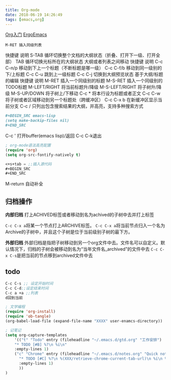 ```yaml
---
title: Org-mode
date: 2018-06-19 14:26:49
tags: [emacs,org]
---
```


[Org入门](https://www.cnblogs.com/qlwy/archive/2012/06/15/2551034.html#sec-4-4)
[ErgoEmacs](http://ergoemacs.org/)

```
M-RET 插入同级列表
```

快捷键	说明
S-TAB	循环切换整个文档的大纲状态（折叠、打开下一级、打开全部）
TAB	循环切换光标所在的大纲状态
大纲或者列表之间移动
快捷键	说明
C-c C-n/p	移动到下上一个标题（不断标题是哪一级）
C-c C-f/b	移动到同一级别的下/上标题
C-c C-u	跳到上一级标题
C-c C-j	切换到大纲预览状态
基于大纲/标题的编辑
快捷键	说明
M-RET	插入一个同级别的标题
M-S-RET	插入一个同级别的TODO标题
M-LEFT/RIGHT	将当前标题升/降级
M-S-LEFT/RIGHT	将子树升/降级
M-S-UP/DOWN	将子树上/下移动
C-c *	将本行设为标题或者正文
C-c C-w	将子树或者区域移动到另一个标题处（跨缓冲区）
C-c C-x b	在新缓冲区显示当前分支
C-c /	只列出包含搜索结果的大纲，并高亮，支持多种搜索方式

```org
#+BEGIN_SRC emacs-lisp
(setq make-backip-files nil)
#+END_SRC
```

C-c ' 打开buffer(emacs lisp)/返回
C-c C-k退出

```lisp
; org-mode语法高亮配置
(require 'org)
(setq org-src-fontify-natively t)

<+s+tab = ;;插入源代码
#+BEGIN_SRC
#+END_SRC
```
M-return 自动补全

## 归档操作

**内部归档**
打上ACHIVED标签或者移动到名为achived的子树中去并打上标签

`C-c C-x a`将某一个节点打上ARCHIVE标签。
`C-c C-x a`将当前节点归入一个名为Archive的子树中，并且这个子树是位于当前级别子树的最下方。

**外部归档**
外部归档是指把子树移动到另一个org文件中去。文件名可以自定义。默认情况下，归档的子树会被移动到名为“当年文件名_archived”的文件中去
`C-c C-x C-s`是把当前的节点移到archived文件中去

## todo

```lisp
C-c C-s ;; 设定开始时间
C-c C-d;;设定结束时间
C-c a +a ;;列表
d回到当前

; 文学编程
(require 'org-install)
(require 'ob-tangle)
(org-babel-load-file (expand-file-name "XXXX" user-enamcs-directory))

; 记笔记
(setq org-capture-templates
    '(("t" "Todo" entry (fileheadline "~/.emacs.d/gtd.org" "工作安排")
    "* TODO [#B] %?\n %i\n"
    :empty-lines 1)
    ("c" "Chrome" entry (fileheadline "~/.emacs.d/notes.org" "Quick notes")
      "* TODO [#C] %?\n %(XXX/retrieve-chrome-current-tab-url)\n %i\n %U"
      :empty-lines 1)
      ))
)
```

